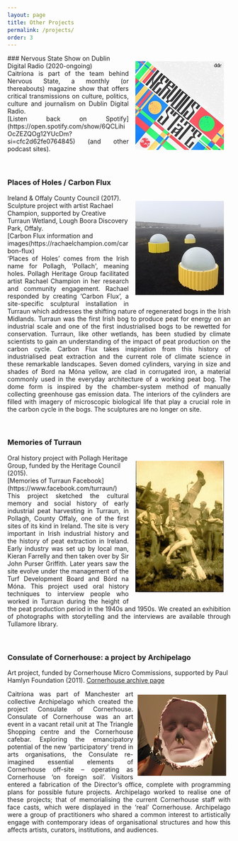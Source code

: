 ```yaml
---
layout: page
title: Other Projects
permalink: /projects/
order: 3
---
```


<img align="right" src="/image/nervous_state.png" img style="padding: 15px"/>
### Nervous State 
Show on Dublin Digital Radio (2020-ongoing) <br> 

<div style="text-align: justify">  
Caitríona is part of the team behind Nervous State, a monthly (or thereabouts) magazine show that offers critical transmissions on culture, politics, culture and journalism on Dublin Digital Radio. <br>[Listen back on Spotify](https://open.spotify.com/show/6QCLihiOcZEZQOg12YUcDm?si=cfc2d62fe0764845) (and other podcast sites). 
</div>
<br>
<br>

### Places of Holes / Carbon Flux
<img align="right" src="/image/carbonflux.jpg" title="Carbon Flux, image credit Rachael Champion" img style="padding: 15px"/>
Ireland & Offaly County Council (2017). <br>
Sculpture project with artist Rachael Champion, supported by Creative 
Turraun Wetland, Lough Boora Discovery Park, Offaly. <br> 
[Carbon Flux information and images(https://rachaelchampion.com/carbon-flux)


<div style="text-align: justify">  ‘Places of Holes’ comes from the Irish name for Pollagh, 'Pollach', meaning holes. Pollagh Heritage Group facilitated artist Rachael Champion in her research and community engagement. Rachael responded by creating ‘Carbon Flux’, a site-specific sculptural installation in Turraun which addresses the shifting nature of regenerated bogs in the Irish Midlands. Turraun was the first Irish bog to produce peat for energy on an industrial scale and one of the first industrialised bogs to be rewetted for conservation. Turraun, like other wetlands, has been studied by climate scientists to gain an understanding of the impact of peat production on the carbon cycle. Carbon Flux takes inspiration from this history of industrialised peat extraction and the current role of climate science in these remarkable landscapes. Seven domed cylinders, varying in size and shades of Bord na Móna yellow, are clad in corrugated iron, a material commonly used in the everyday architecture of a working peat bog. The dome form is inspired by the chamber-system method of manually collecting greenhouse gas emission data. The interiors of the cylinders are filled with imagery of microscopic biological life that play a crucial role in the carbon cycle in the bogs. The sculptures are no longer on site. 
</div>
<br>
<br>

### Memories of Turraun 
<img align="right" src="/image/Turraun.jpg" title="Circus performers in Turraun, 1940s" img style="padding: 15px"/>
Oral history project with Pollagh Heritage Group, funded by the Heritage Council (2015).<br> [Memories of Turraun Facebook](https://www.facebook.com/turraun/)
<br> 
<div style="text-align: justify">
This project sketched the cultural memory and social history of early industrial peat harvesting in Turraun, in Pollagh, County Offaly, one of the first sites of its kind in Ireland. The site is very important in Irish industrial history and the history of peat extraction in Ireland. Early industry was set up by local man, Kieran Farrelly and then taken over by Sir John Purser Griffith. Later years saw the site evolve under the management of the Turf Development Board and Bórd na Móna.  This project used oral history techniques to interview people who worked in Turraun during the height of the peat production period in the 1940s and 1950s. We created an exhibition of photographs with storytelling and the interviews are available through Tullamore library.
</div>
<br>
<br>



### Consulate of Cornerhouse: a project by Archipelago 
Art project, funded by Cornerhouse Micro Commissions, supported by Paul Hamlyn Foundation (2011).
[Cornerhouse archive page](https://homemcr.org/exhibition/consulate-of-cornerhouse-a-project-by-archipelago/)

<img align="right" src="/image/archipelago.jpg" img style="padding: 10px"/>
<div style="text-align: justify">
Caitríona was part of Manchester art collective Archipelago which created the project Consulate of Cornerhouse. Consulate of Cornerhouse was an art event in a vacant retail unit at The Triangle Shopping centre and the Cornerhouse cafebar. Exploring the emancipatory potential of the new ‘participatory’ trend in arts organisations, the Consulate re-imagined essential elements of Cornerhouse off-site – operating as Cornerhouse ‘on foreign soil’. Visitors entered a fabrication of the Director’s office, complete with programming plans for possible future projects. Archipelago worked to realise one of these projects; that of memorialising the current Cornerhouse staff with face casts, which were displayed in the ‘real’ Cornerhouse. Archipelago were a group of practitioners who shared a common interest to artistically engage with contemporary ideas of organisational structures and how this affects artists, curators, institutions, and audiences.
</div>
